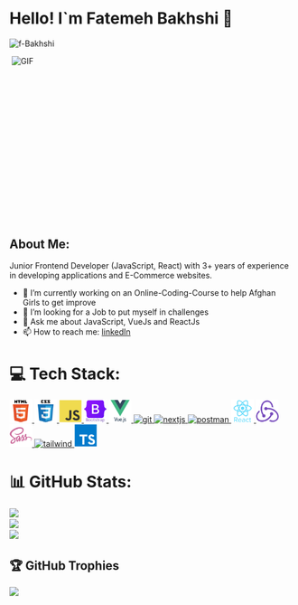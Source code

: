 # Hello! I`m Fatemeh Bakhshi 👋
<p align="left"> <img src="https://komarev.com/ghpvc/?username=f-Bakhshi&label=Profile%20views&color=0e75b6&style=flat" alt="f-Bakhshi" /> </p>



<img align="right" alt="GIF" src="https://github.com/arsentieva/arsentieva/blob/main/code.gif?raw=true" width="500" height="320" />

## About Me:
Junior Frontend Developer (JavaScript, React) with 3+ years of experience in developing applications and E-Commerce websites. 

- 🌱 I’m currently working on an Online-Coding-Course to help Afghan Girls to get improve
- 🤔 I’m looking for a Job to put myself in challenges
- 💬 Ask me about JavaScript, VueJs and ReactJs
- 📫 How to reach me: [linkedIn](https://www.linkedin.com/in/f-Bakhshi/)

# 💻 Tech Stack:

<p align="left"> 
  <a href="https://www.w3.org/html/" target="_blank" rel="no-referrer">
    <img src="https://raw.githubusercontent.com/devicons/devicon/master/icons/html5/html5-original-wordmark.svg" 
      alt="html5" 
      width="40" 
      height="40"/>     
  </a> 
  <a href="https://www.w3schools.com/css/" target="_blank" rel="no-referrer">
    <img src="https://raw.githubusercontent.com/devicons/devicon/master/icons/css3/css3-original-wordmark.svg" 
      alt="css3" 
      width="40" 
      height="40"/> 
  </a>
  <a href="https://developer.mozilla.org/en-US/docs/Web/JavaScript" target="_blank" rel="no-referrer">
    <img src="https://raw.githubusercontent.com/devicons/devicon/master/icons/javascript/javascript-original.svg"
      alt="javascript" 
      width="40"     
     height="40"/>
  </a>
  <a href="https://getbootstrap.com/" target="_blank">
    <img 
      src="https://raw.githubusercontent.com/devicons/devicon/master/icons/bootstrap/bootstrap-original-wordmark.svg"
      alt="get bootstrap"
      width="40"
      height="40"
    />
  </a>
  <a href="https://vuejs.org/" target="_blank">
    <img
      src="https://raw.githubusercontent.com/devicons/devicon/master/icons/vuejs/vuejs-original-wordmark.svg"
      alt="vuejs"
      width="40"
      height="40"
    />
  </a>
 <a href="https://git-scm.com/" target="_blank" rel="no-referrer"> 
   <img src="https://www.vectorlogo.zone/logos/git-scm/git-scm-icon.svg" 
     alt="git" 
     width="40" 
     height="40"/>
 </a>
<a href="https://nextjs.org/" target="_blank" rel="no-referrer"> 
  <img src="https://cdn.worldvectorlogo.com/logos/nextjs-2.svg" 
    alt="nextjs" 
    width="40" 
    height="40"/> 
</a> 
<a href="https://postman.com" target="_blank" rel="no-referrer"> 
  <img src="https://www.vectorlogo.zone/logos/getpostman/getpostman-icon.svg"
    alt="postman" 
    width="40" 
    height="40"/> 
</a> 
<a href="https://reactjs.org/" target="_blank" rel="no-referrer"> 
  <img src="https://raw.githubusercontent.com/devicons/devicon/master/icons/react/react-original-wordmark.svg"
    alt="react" 
    width="40" 
    height="40"/> 
</a> 
<a href="https://redux.js.org" target="_blank" rel="no-referrer"> 
  <img src="https://raw.githubusercontent.com/devicons/devicon/master/icons/redux/redux-original.svg" 
    alt="redux" 
    width="40" 
    height="40"/>
</a> 
<a href="https://sass-lang.com" target="_blank" rel="no-referrer"> 
  <img src="https://raw.githubusercontent.com/devicons/devicon/master/icons/sass/sass-original.svg" 
    alt="sass" 
    width="40" 
    height="40"/>
</a> 
<a href="https://tailwindcss.com/" target="_blank" rel="no-referrer"> 
  <img src="https://www.vectorlogo.zone/logos/tailwindcss/tailwindcss-icon.svg" 
    alt="tailwind" 
    width="40" 
    height="40"/>
</a> 
<a href="https://www.typescriptlang.org/" target="_blank" rel="no-referrer"> 
  <img src="https://raw.githubusercontent.com/devicons/devicon/master/icons/typescript/typescript-original.svg" 
    alt="typescript" 
    width="40"
    height="40"/> 
</a>  
</p>

# 📊 GitHub Stats:
![](https://github-readme-stats.vercel.app/api?username=f-Bakhshi&theme=highcontrast&hide_border=false&include_all_commits=false&count_private=false)<br/>
![](https://github-readme-streak-stats.herokuapp.com/?user=f-Bakhshi&theme=highcontrast&hide_border=false)<br/>
![](https://github-readme-stats.vercel.app/api/top-langs/?username=f-Bakhshi&theme=highcontrast&hide_border=false&include_all_commits=false&count_private=false&layout=compact)

## 🏆 GitHub Trophies
![](https://github-profile-trophy.vercel.app/?username=f-Bakhshi&theme=radical&no-frame=false&no-bg=false&margin-w=4)


<!--
**f-Bakhshi/f-Bakhshi** is a ✨ _special_ ✨ repository because its `README.md` (this file) appears on your GitHub profile.

Here are some ideas to get you started:

- 🔭 I’m currently working on ...
- 🌱 I’m currently learning ...
- 👯 I’m looking to collaborate on ...
- 🤔 I’m looking for help with ...
- 💬 Ask me about ...
- 📫 How to reach me: ...
- 😄 Pronouns: ...
- ⚡ Fun fact: ...
-->
